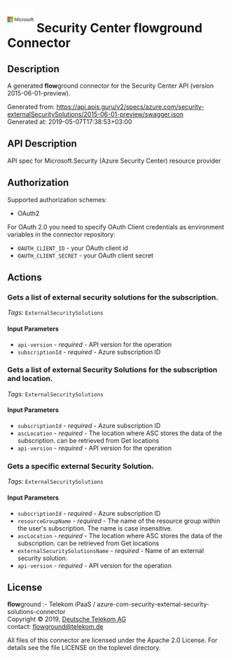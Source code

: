 # ![LOGO](logo.png) Security Center **flow**ground Connector

## Description

A generated **flow**ground connector for the Security Center API (version 2015-06-01-preview).

Generated from: https://api.apis.guru/v2/specs/azure.com/security-externalSecuritySolutions/2015-06-01-preview/swagger.json<br/>
Generated at: 2019-05-07T17:38:53+03:00

## API Description

API spec for Microsoft.Security (Azure Security Center) resource provider

## Authorization

Supported authorization schemes:
- OAuth2

For OAuth 2.0 you need to specify OAuth Client credentials as environment variables in the connector repository:
* `OAUTH_CLIENT_ID` - your OAuth client id
* `OAUTH_CLIENT_SECRET` - your OAuth client secret

## Actions

### Gets a list of external security solutions for the subscription.

*Tags:* `ExternalSecuritySolutions`

#### Input Parameters
* `api-version` - _required_ - API version for the operation
* `subscriptionId` - _required_ - Azure subscription ID

### Gets a list of external Security Solutions for the subscription and location.

*Tags:* `ExternalSecuritySolutions`

#### Input Parameters
* `subscriptionId` - _required_ - Azure subscription ID
* `ascLocation` - _required_ - The location where ASC stores the data of the subscription. can be retrieved from Get locations
* `api-version` - _required_ - API version for the operation

### Gets a specific external Security Solution.

*Tags:* `ExternalSecuritySolutions`

#### Input Parameters
* `subscriptionId` - _required_ - Azure subscription ID
* `resourceGroupName` - _required_ - The name of the resource group within the user's subscription. The name is case insensitive.
* `ascLocation` - _required_ - The location where ASC stores the data of the subscription. can be retrieved from Get locations
* `externalSecuritySolutionsName` - _required_ - Name of an external security solution.
* `api-version` - _required_ - API version for the operation

## License

**flow**ground :- Telekom iPaaS / azure-com-security-external-security-solutions-connector<br/>
Copyright © 2019, [Deutsche Telekom AG](https://www.telekom.de)<br/>
contact: flowground@telekom.de

All files of this connector are licensed under the Apache 2.0 License. For details
see the file LICENSE on the toplevel directory.
